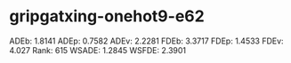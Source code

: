 # gripgatxing-onehot9-e62

ADEb: 1.8141
ADEp: 0.7582
ADEv: 2.2281
FDEb: 3.3717
FDEp: 1.4533
FDEv: 4.027
Rank: 615
WSADE: 1.2845
WSFDE: 2.3901
